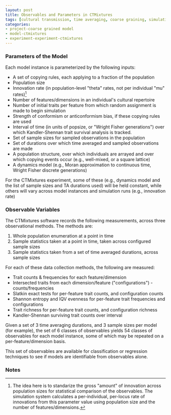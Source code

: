 ```yaml
---
layout: post
title: Observables and Parameters in CTMixtures
tags: [cultural transmission, time averaging, coarse graining, simulation, dissertation, experiments, experiment-ctmixture]
categories: 
- project-coarse grained model
- model-ctmixtures
- experiment-experiment-ctmixtures
---
```


### Parameters of the Model ###

Each model instance is parameterized by the following inputs:

* A set of copying rules, each applying to a fraction of the population
* Population size
* Innovation rate (in population-level "theta" rates, not per individual "mu" rates)[^1]
* Number of features/dimensions in an individual's cultural repertoire
* Number of initial traits per feature from which random assignment is made to begin simulation
* Strength of conformism or anticonformism bias, if these copying rules are used
* Interval of time (in units of popsize, or "Wright Fisher generations") over which Kandler-Shennan trait survival analysis is tracked.  
* Set of sample sizes for sampled observations in the population
* Set of durations over which time averaged and sampled observations are made
* A population structure, over which individuals are arrayed and over which copying events occur (e.g., well-mixed, or a square lattice)
* A dynamics model (e.g., Moran approximation to continuous time, Wright Fisher discrete generations)

For the CTMixtures experiment, some of these (e.g., dynamics model and the list of sample sizes and TA durations used) will be held constant, while others will vary across model instances and simulation runs (e.g., innovation rate)


### Observable Variables ###

The CTMixtures software records the following measurements, across three observational methods.  The methods are:

1.  Whole population enumeration at a point in time
1.  Sample statistics taken at a point in time, taken across configured sample sizes
1.  Sample statistics taken from a set of time averaged durations, across sample sizes

For each of these data collection methods, the following are measured:

* Trait counts & frequencies for each feature/dimension
* Intersected traits from each dimension/feature ("configurations") - counts/frequencies
* Slatkin exact tests for per-feature trait counts, and configuration counts
* Shannon entropy and IQV evenness for per-feature trait frequencies and configurations
* Trait richness for per-feature trait counts, and configuration richness
* Kandler-Shennan surviving trait counts over interval

Given a set of 3 time averaging durations, and 3 sample sizes per model (for example), the set of 6 classes of observables yields 54 classes of observables for each model instance, some of which may be repeated on a per-feature/dimension basis.  

This set of observables are available for classification or regression techniques to see if models are identifiable from observables alone.  

### Notes ###

[^1]:  The idea here is to standarize the gross "amount" of innovation across population sizes for statistical comparison of the observables.  The simulation system calculates a per-individual, per-locus rate of innovations from this parameter value using population size and the number of features/dimensions.  
